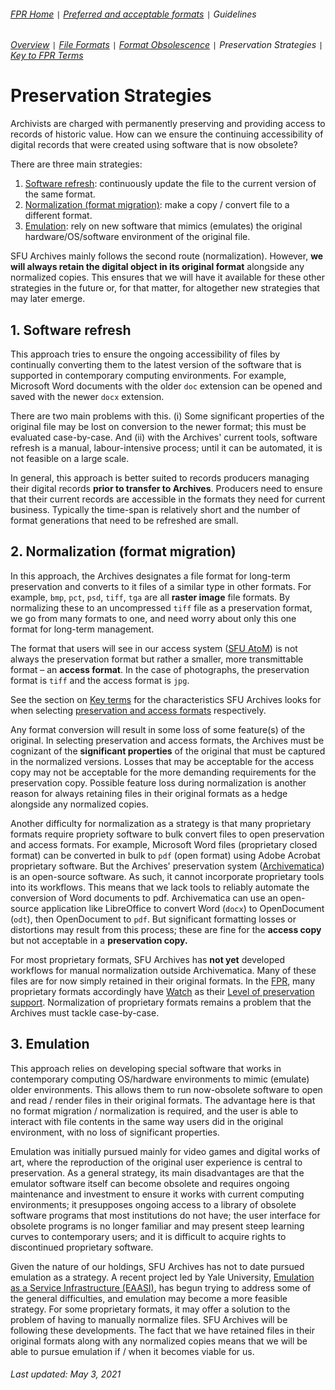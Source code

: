 ###### [FPR Home](../README.md) `|` [Preferred and acceptable formats](../fpr/00-fpr.md) `|` Guidelines
###### [Overview](00-guidelines.md) `|` [File Formats](01-file-formats.md) `|` [Format Obsolescence](02-format-obsolescence.md) `|` Preservation Strategies `|` [Key to FPR Terms](04-key-to-fpr-terms.md)

# Preservation Strategies
Archivists are charged with permanently preserving and providing access to records of historic value. How can we ensure the continuing accessibility of digital records that were created using software that is now obsolete?

There are three main strategies:
1. [Software refresh](#1-software-refresh.md): continuously update the file to the current version of the same format.
2. [Normalization (format migration)](#2-normalization-format-migration.md): make a copy / convert file to a different format.
3. [Emulation](#3-emulation.md): rely on new software that mimics (emulates) the original hardware/OS/software environment of the original file.

SFU Archives mainly follows the second route (normalization). However, **we will always retain the digital object in its original format** alongside any normalized copies. This ensures that we will have it available for these other strategies in the future or, for that matter, for altogether new strategies that may later emerge.

## 1. Software refresh
This approach tries to ensure the ongoing accessibility of files by continually converting them to the latest version of the software that is supported in contemporary computing environments. For example, Microsoft Word documents with the older `doc` extension can be opened and saved with the newer `docx` extension.

There are two main problems with this. (i) Some significant properties of the original file may be lost on conversion to the newer format; this must be evaluated case-by-case. And (ii) with the Archives' current tools, software refresh is a manual, labour-intensive process; until it can be automated, it is not feasible on a large scale.

In general, this approach is better suited to records producers managing their digital records **prior to transfer to Archives**. Producers need to ensure that their current records are accessible in the formats they need for current business. Typically the time-span is relatively short and the number of format generations that need to be refreshed are small.

## 2. Normalization (format migration)
In this approach, the Archives designates a file format for long-term preservation and converts to it files of a similar type in other formats. For example, `bmp`, `pct`, `psd`, `tiff`, `tga` are all **raster image** file formats. By normalizing these to an uncompressed `tiff` file as a preservation format, we go from many formats to one, and need worry about only this one format for long-term management.

The format that users will see in our access system ([SFU AtoM](https://atom.archives.sfu.ca)) is not always the preservation format but rather a smaller, more transmittable format – an **access format**. In the case of photographs, the preservation format is `tiff` and the access format is `jpg`.

See the section on [Key terms](04-key-to-fpr-terms.md) for the characteristics SFU Archives looks for when selecting [preservation and access formats](04-key-to-fpr-terms.md#designated-formats) respectively.

Any format conversion will result in some loss of some feature(s) of the original. In selecting preservation and access formats, the Archives must be cognizant of the **significant properties** of the original that must be captured in the normalized versions. Losses that may be acceptable for the access copy may not be acceptable for the more demanding requirements for the preservation copy. Possible feature loss during normalization is another reason for always retaining files in their original formats as a hedge alongside any normalized copies.

Another difficulty for normalization as a strategy is that many proprietary formats require propriety software to bulk convert files to open preservation and access formats. For example, Microsoft Word files (proprietary closed format) can be converted in bulk to `pdf` (open format) using Adobe Acrobat proprietary software. But the Archives' preservation system ([Archivematica](https://www.archivematica.org/en/)) is an open-source software. As such, it cannot incorporate proprietary tools into its workflows. This means that we lack tools to reliably automate the conversion of Word documents to pdf. Archivematica can use an open-source application like LibreOffice to convert Word (`docx`) to OpenDocument (`odt`), then OpenDocument to `pdf`. But significant formatting losses or distortions may result from this process; these are fine for the **access copy** but not acceptable in a **preservation copy.**

For most proprietary formats, SFU Archives has **not yet** developed workflows for manual normalization outside Archivematica. Many of these files are for now simply retained in their original formats. In the [FPR](../fpr/00-fpr.md), many proprietary formats accordingly have [Watch](04-key-to-fpr-terms.md#watch) as their [Level of preservation support](04-key-to-fpr-terms.md#level-of-support). Normalization of proprietary formats remains a problem that the Archives must tackle case-by-case.

## 3. Emulation
This approach relies on developing special software that works in contemporary computing OS/hardware environments to mimic (emulate) older environments. This allows them to run now-obsolete software to open and read / render files in their original formats. The advantage here is that no format migration / normalization is required, and the user is able to interact with file contents in the same way users did in the original environment, with no loss of significant properties.

Emulation was initially pursued mainly for video games and digital works of art, where the reproduction of the original user experience is central to preservation. As a general strategy, its main disadvantages are that the emulator software itself can become obsolete and requires ongoing maintenance and investment to ensure it works with current computing environments; it presupposes ongoing access to a library of obsolete software programs that most institutions do not have; the user interface for obsolete programs is no longer familiar and may present steep learning curves to contemporary users; and it is difficult to acquire rights to discontinued proprietary software.

Given the nature of our holdings, SFU Archives has not to date pursued emulation as a strategy. A recent project led by Yale University, [Emulation as a Service Infrastructure (EAASI)](https://www.softwarepreservationnetwork.org/emulation-as-a-service-infrastructure/), has begun trying to address some of the general difficulties, and emulation may become a more feasible strategy. For some proprietary formats, it may offer a solution to the problem of having to manually normalize files. SFU Archives will be following these developments. The fact that we have retained files in their original formats along with any normalized copies means that we will be able to pursue emulation if / when it becomes viable for us.

###### Last updated: May 3, 2021
